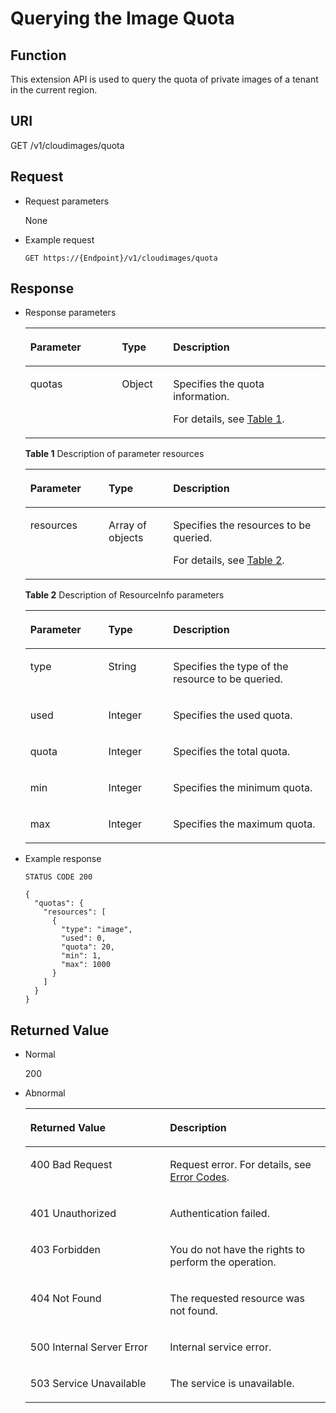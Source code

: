 # Querying the Image Quota<a name="EN-US_TOPIC_0093967372"></a>

## Function<a name="section4688667014416"></a>

This extension API is used to query the quota of private images of a tenant in the current region.

## URI<a name="section58030181144720"></a>

GET /v1/cloudimages/quota

## Request<a name="section16881426144740"></a>

-   Request parameters

    None

-   Example request

    ```
    GET https://{Endpoint}/v1/cloudimages/quota
    ```


## Response<a name="section28921683144828"></a>

-   Response parameters

    <a name="table30935819144853"></a>
    <table><thead align="left"><tr id="row17974559144853"><th class="cellrowborder" valign="top" width="30.486951304869514%" id="mcps1.1.4.1.1"><p id="p46653204144853"><a name="p46653204144853"></a><a name="p46653204144853"></a>Parameter</p>
    </th>
    <th class="cellrowborder" valign="top" width="17.078292170782923%" id="mcps1.1.4.1.2"><p id="p8147776144853"><a name="p8147776144853"></a><a name="p8147776144853"></a>Type</p>
    </th>
    <th class="cellrowborder" valign="top" width="52.434756524347556%" id="mcps1.1.4.1.3"><p id="p55990086144853"><a name="p55990086144853"></a><a name="p55990086144853"></a>Description</p>
    </th>
    </tr>
    </thead>
    <tbody><tr id="row38903117144853"><td class="cellrowborder" valign="top" width="30.486951304869514%" headers="mcps1.1.4.1.1 "><p id="p64144764144853"><a name="p64144764144853"></a><a name="p64144764144853"></a>quotas</p>
    </td>
    <td class="cellrowborder" valign="top" width="17.078292170782923%" headers="mcps1.1.4.1.2 "><p id="p14115701144853"><a name="p14115701144853"></a><a name="p14115701144853"></a>Object</p>
    </td>
    <td class="cellrowborder" valign="top" width="52.434756524347556%" headers="mcps1.1.4.1.3 "><p id="p2521102144853"><a name="p2521102144853"></a><a name="p2521102144853"></a>Specifies the quota information.</p>
    <p id="p15441192583115"><a name="p15441192583115"></a><a name="p15441192583115"></a>For details, see <a href="#table147763014020">Table 1</a>.</p>
    </td>
    </tr>
    </tbody>
    </table>

    **Table  1**  Description of parameter resources

    <a name="table147763014020"></a>
    <table><thead align="left"><tr id="row17776405010"><th class="cellrowborder" valign="top" width="26.097390260973903%" id="mcps1.2.4.1.1"><p id="p57772001105"><a name="p57772001105"></a><a name="p57772001105"></a>Parameter</p>
    </th>
    <th class="cellrowborder" valign="top" width="21.467853214678534%" id="mcps1.2.4.1.2"><p id="p1477730605"><a name="p1477730605"></a><a name="p1477730605"></a>Type</p>
    </th>
    <th class="cellrowborder" valign="top" width="52.434756524347556%" id="mcps1.2.4.1.3"><p id="p15777801503"><a name="p15777801503"></a><a name="p15777801503"></a>Description</p>
    </th>
    </tr>
    </thead>
    <tbody><tr id="row157772001800"><td class="cellrowborder" valign="top" width="26.097390260973903%" headers="mcps1.2.4.1.1 "><p id="p167776019017"><a name="p167776019017"></a><a name="p167776019017"></a>resources</p>
    </td>
    <td class="cellrowborder" valign="top" width="21.467853214678534%" headers="mcps1.2.4.1.2 "><p id="p27772001005"><a name="p27772001005"></a><a name="p27772001005"></a>Array of objects</p>
    </td>
    <td class="cellrowborder" valign="top" width="52.434756524347556%" headers="mcps1.2.4.1.3 "><p id="p1577710017013"><a name="p1577710017013"></a><a name="p1577710017013"></a>Specifies the resources to be queried.</p>
    <p id="p1710610712410"><a name="p1710610712410"></a><a name="p1710610712410"></a>For details, see <a href="#table29581211801">Table 2</a>.</p>
    </td>
    </tr>
    </tbody>
    </table>

    **Table  2**  Description of ResourceInfo parameters

    <a name="table29581211801"></a>
    <table><thead align="left"><tr id="row1895813111011"><th class="cellrowborder" valign="top" width="25.987401259874016%" id="mcps1.2.4.1.1"><p id="p109581111016"><a name="p109581111016"></a><a name="p109581111016"></a>Parameter</p>
    </th>
    <th class="cellrowborder" valign="top" width="21.57784221577842%" id="mcps1.2.4.1.2"><p id="p4958121607"><a name="p4958121607"></a><a name="p4958121607"></a>Type</p>
    </th>
    <th class="cellrowborder" valign="top" width="52.434756524347556%" id="mcps1.2.4.1.3"><p id="p11959017013"><a name="p11959017013"></a><a name="p11959017013"></a>Description</p>
    </th>
    </tr>
    </thead>
    <tbody><tr id="row995951409"><td class="cellrowborder" valign="top" width="25.987401259874016%" headers="mcps1.2.4.1.1 "><p id="p119591518018"><a name="p119591518018"></a><a name="p119591518018"></a>type</p>
    </td>
    <td class="cellrowborder" valign="top" width="21.57784221577842%" headers="mcps1.2.4.1.2 "><p id="p9959216015"><a name="p9959216015"></a><a name="p9959216015"></a>String</p>
    </td>
    <td class="cellrowborder" valign="top" width="52.434756524347556%" headers="mcps1.2.4.1.3 "><p id="p129597116019"><a name="p129597116019"></a><a name="p129597116019"></a>Specifies the type of the resource to be queried.</p>
    </td>
    </tr>
    <tr id="row295919112011"><td class="cellrowborder" valign="top" width="25.987401259874016%" headers="mcps1.2.4.1.1 "><p id="p3959181809"><a name="p3959181809"></a><a name="p3959181809"></a>used</p>
    </td>
    <td class="cellrowborder" valign="top" width="21.57784221577842%" headers="mcps1.2.4.1.2 "><p id="p10959211404"><a name="p10959211404"></a><a name="p10959211404"></a>Integer</p>
    </td>
    <td class="cellrowborder" valign="top" width="52.434756524347556%" headers="mcps1.2.4.1.3 "><p id="p189594110013"><a name="p189594110013"></a><a name="p189594110013"></a>Specifies the used quota.</p>
    </td>
    </tr>
    <tr id="row795911301"><td class="cellrowborder" valign="top" width="25.987401259874016%" headers="mcps1.2.4.1.1 "><p id="p1795915119015"><a name="p1795915119015"></a><a name="p1795915119015"></a>quota</p>
    </td>
    <td class="cellrowborder" valign="top" width="21.57784221577842%" headers="mcps1.2.4.1.2 "><p id="p129591818011"><a name="p129591818011"></a><a name="p129591818011"></a>Integer</p>
    </td>
    <td class="cellrowborder" valign="top" width="52.434756524347556%" headers="mcps1.2.4.1.3 "><p id="p295918110014"><a name="p295918110014"></a><a name="p295918110014"></a>Specifies the total quota.</p>
    </td>
    </tr>
    <tr id="row5959311709"><td class="cellrowborder" valign="top" width="25.987401259874016%" headers="mcps1.2.4.1.1 "><p id="p895931304"><a name="p895931304"></a><a name="p895931304"></a>min</p>
    </td>
    <td class="cellrowborder" valign="top" width="21.57784221577842%" headers="mcps1.2.4.1.2 "><p id="p1095911116012"><a name="p1095911116012"></a><a name="p1095911116012"></a>Integer</p>
    </td>
    <td class="cellrowborder" valign="top" width="52.434756524347556%" headers="mcps1.2.4.1.3 "><p id="p139592110017"><a name="p139592110017"></a><a name="p139592110017"></a>Specifies the minimum quota.</p>
    </td>
    </tr>
    <tr id="row18959111307"><td class="cellrowborder" valign="top" width="25.987401259874016%" headers="mcps1.2.4.1.1 "><p id="p2959151404"><a name="p2959151404"></a><a name="p2959151404"></a>max</p>
    </td>
    <td class="cellrowborder" valign="top" width="21.57784221577842%" headers="mcps1.2.4.1.2 "><p id="p12959411603"><a name="p12959411603"></a><a name="p12959411603"></a>Integer</p>
    </td>
    <td class="cellrowborder" valign="top" width="52.434756524347556%" headers="mcps1.2.4.1.3 "><p id="p995941803"><a name="p995941803"></a><a name="p995941803"></a>Specifies the maximum quota.</p>
    </td>
    </tr>
    </tbody>
    </table>

-   Example response

    ```
    STATUS CODE 200
    ```

    ```
    {
      "quotas": {
        "resources": [
          {
            "type": "image",
            "used": 0,
            "quota": 20,
            "min": 1,
            "max": 1000
          }
        ]
      }
    }
    ```


## Returned Value<a name="section40084941"></a>

-   Normal

    200

-   Abnormal

    <a name="table56259839144728"></a>
    <table><thead align="left"><tr id="row64271486144728"><th class="cellrowborder" valign="top" width="46.54%" id="mcps1.1.3.1.1"><p id="p38607917144728"><a name="p38607917144728"></a><a name="p38607917144728"></a>Returned Value</p>
    </th>
    <th class="cellrowborder" valign="top" width="53.459999999999994%" id="mcps1.1.3.1.2"><p id="p40233605144728"><a name="p40233605144728"></a><a name="p40233605144728"></a>Description</p>
    </th>
    </tr>
    </thead>
    <tbody><tr id="row37696557144728"><td class="cellrowborder" valign="top" width="46.54%" headers="mcps1.1.3.1.1 "><p id="p33522253144728"><a name="p33522253144728"></a><a name="p33522253144728"></a>400 Bad Request</p>
    </td>
    <td class="cellrowborder" valign="top" width="53.459999999999994%" headers="mcps1.1.3.1.2 "><p id="p30947982144728"><a name="p30947982144728"></a><a name="p30947982144728"></a>Request error. For details, see <a href="error-codes.md">Error Codes</a>.</p>
    </td>
    </tr>
    <tr id="row23758615144728"><td class="cellrowborder" valign="top" width="46.54%" headers="mcps1.1.3.1.1 "><p id="p45399697144728"><a name="p45399697144728"></a><a name="p45399697144728"></a>401 Unauthorized</p>
    </td>
    <td class="cellrowborder" valign="top" width="53.459999999999994%" headers="mcps1.1.3.1.2 "><p id="p53496868144728"><a name="p53496868144728"></a><a name="p53496868144728"></a>Authentication failed.</p>
    </td>
    </tr>
    <tr id="row11709766144728"><td class="cellrowborder" valign="top" width="46.54%" headers="mcps1.1.3.1.1 "><p id="p8966960144728"><a name="p8966960144728"></a><a name="p8966960144728"></a>403 Forbidden</p>
    </td>
    <td class="cellrowborder" valign="top" width="53.459999999999994%" headers="mcps1.1.3.1.2 "><p id="p55235142144728"><a name="p55235142144728"></a><a name="p55235142144728"></a>You do not have the rights to perform the operation.</p>
    </td>
    </tr>
    <tr id="row27354238144728"><td class="cellrowborder" valign="top" width="46.54%" headers="mcps1.1.3.1.1 "><p id="p1100802144728"><a name="p1100802144728"></a><a name="p1100802144728"></a>404 Not Found</p>
    </td>
    <td class="cellrowborder" valign="top" width="53.459999999999994%" headers="mcps1.1.3.1.2 "><p id="p22056167144728"><a name="p22056167144728"></a><a name="p22056167144728"></a>The requested resource was not found.</p>
    </td>
    </tr>
    <tr id="row64287781144728"><td class="cellrowborder" valign="top" width="46.54%" headers="mcps1.1.3.1.1 "><p id="p39927806144728"><a name="p39927806144728"></a><a name="p39927806144728"></a>500 Internal Server Error</p>
    </td>
    <td class="cellrowborder" valign="top" width="53.459999999999994%" headers="mcps1.1.3.1.2 "><p id="p12926859144728"><a name="p12926859144728"></a><a name="p12926859144728"></a>Internal service error.</p>
    </td>
    </tr>
    <tr id="row49232873144728"><td class="cellrowborder" valign="top" width="46.54%" headers="mcps1.1.3.1.1 "><p id="p28439776144728"><a name="p28439776144728"></a><a name="p28439776144728"></a>503 Service Unavailable</p>
    </td>
    <td class="cellrowborder" valign="top" width="53.459999999999994%" headers="mcps1.1.3.1.2 "><p id="p21920511144728"><a name="p21920511144728"></a><a name="p21920511144728"></a>The service is unavailable.</p>
    </td>
    </tr>
    </tbody>
    </table>


